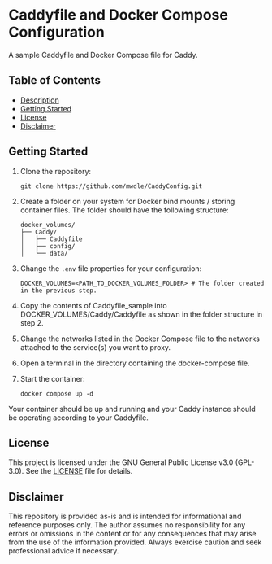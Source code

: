 # Caddyfile and Docker Compose Configuration  

A sample Caddyfile and Docker Compose file for Caddy.  

## Table of Contents  

* [Description](#caddyfile-and-docker-compose-configuration)  
* [Getting Started](#getting-started)  
* [License](#license)  
* [Disclaimer](#disclaimer)  

## Getting Started  

1. Clone the repository:  

    ```shell
    git clone https://github.com/mwdle/CaddyConfig.git
    ```  

2. Create a folder on your system for Docker bind mounts / storing container files. The folder should have the following structure:  

    ```shell
    docker_volumes/
    ├── Caddy/
    │   ├── Caddyfile
    │   ├── config/
    │   └── data/
    ```  

3. Change the ```.env``` file properties for your configuration:  

    ```properties
    DOCKER_VOLUMES=<PATH_TO_DOCKER_VOLUMES_FOLDER> # The folder created in the previous step.
    ```  

4. Copy the contents of Caddyfile_sample into DOCKER_VOLUMES/Caddy/Caddyfile as shown in the folder structure in step 2.  
5. Change the networks listed in the Docker Compose file to the networks attached to the service(s) you want to proxy.  
6. Open a terminal in the directory containing the docker-compose file.  
7. Start the container:  

    ```shell
    docker compose up -d
    ```  

Your container should be up and running and your Caddy instance should be operating according to your Caddyfile.  

## License  

This project is licensed under the GNU General Public License v3.0 (GPL-3.0). See the [LICENSE](LICENSE.txt) file for details.  

## Disclaimer  

This repository is provided as-is and is intended for informational and reference purposes only. The author assumes no responsibility for any errors or omissions in the content or for any consequences that may arise from the use of the information provided. Always exercise caution and seek professional advice if necessary.  
